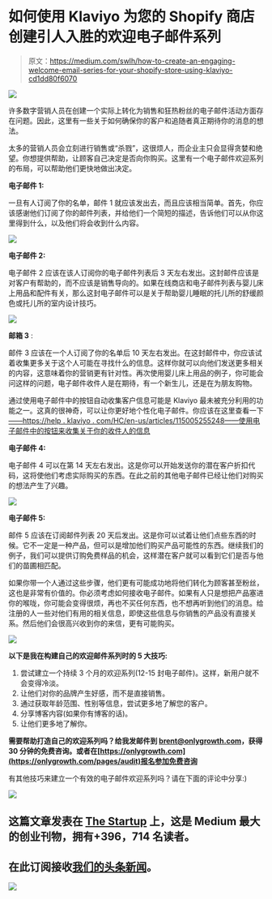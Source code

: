 # 如何使用 Klaviyo 为您的 Shopify 商店创建引人入胜的欢迎电子邮件系列

> 原文：<https://medium.com/swlh/how-to-create-an-engaging-welcome-email-series-for-your-shopify-store-using-klaviyo-cd1dd80f6070>

![](img/281e1c74f748f064979897c38d50ef60.png)

许多数字营销人员在创建一个实际上转化为销售和狂热粉丝的电子邮件活动方面存在问题。因此，这里有一些关于如何确保你的客户和追随者真正期待你的消息的想法。

太多的营销人员会立刻进行销售或“杀戮”，这很烦人，而企业主只会显得贪婪和绝望。你想提供帮助，让顾客自己决定是否向你购买。这里有一个电子邮件欢迎系列的布局，可以帮助他们更快地做出决定。

**电子邮件 1:**

一旦有人订阅了你的名单，邮件 1 就应该发出去，而且应该相当简单。首先，你应该感谢他们订阅了你的邮件列表，并给他们一个简短的描述，告诉他们可以从你这里得到什么，以及他们将会收到什么内容。

![](img/390d91552dd0e76deb8facd0bd0898d5.png)

**电子邮件 2:**

电子邮件 2 应该在该人订阅你的电子邮件列表后 3 天左右发出。这封邮件应该是对客户有帮助的，而不应该是销售导向的。如果在线商店和电子邮件列表与婴儿床上用品和配件有关，那么这封电子邮件可以是关于帮助婴儿睡眠的托儿所的舒缓颜色或托儿所的室内设计技巧。

![](img/67cfac29081fb5596955d2dbf30caa0e.png)

**邮箱 3** :

邮件 3 应该在一个人订阅了你的名单后 10 天左右发出。在这封邮件中，你应该试着收集更多关于这个人可能在寻找什么的信息。这样你就可以向他们发送更多相关的内容，这意味着你的营销更有针对性。再次使用婴儿床上用品的例子，你可能会问这样的问题，电子邮件收件人是在期待，有一个新生儿，还是在为朋友购物。

通过使用电子邮件中的按钮自动收集客户信息可能是 Klaviyo 最未被充分利用的功能之一。这真的很神奇，可以让你更好地个性化电子邮件。你应该在这里查看一下[——https://help . klaviyo . com/HC/en-us/articles/115005255248——使用电子邮件中的按钮来收集关于你的收件人的信息](https://l.facebook.com/l.php?u=https%3A%2F%2Fhelp.klaviyo.com%2Fhc%2Fen-us%2Farticles%2F115005255248-Use-Buttons-in-an-Email-to-Collect-Information-About-Your-Recipients&h=ATMSKqM94-meqIbp6clYgwj83kprxfMGpjkep1aQlUBRxisf5i79XuyGXMlyqUB5TSqv4yX8FJqW8cxzIY54H2KvNOj5LHOhJW4OLRgD1g-L2htPWEzVxvb4NcMDVPMeid1pJ-juN1I)

**电子邮件 4:**

电子邮件 4 可以在第 14 天左右发出。这是你可以开始发送你的潜在客户折扣代码，这将使他们考虑实际购买的东西。在此之前的其他电子邮件已经让他们对购买的想法产生了兴趣。

![](img/365ce7dad81314cf3aa88c56757ead54.png)

**电子邮件 5:**

邮件 5 应该在订阅邮件列表 20 天后发出。这是你可以试着让他们点些东西的时候。它不一定是一种产品，但可以是增加他们购买产品可能性的东西。继续我们的例子，我们可以提供订购免费样品的机会，这样潜在客户就可以看到它们是否与他们的苗圃相匹配。

如果你带一个人通过这些步骤，他们更有可能成功地将他们转化为顾客甚至粉丝，这也是非常有价值的。你必须考虑如何接收电子邮件。如果有人只是想把产品塞进你的喉咙，你可能会变得很烦，再也不买任何东西，也不想再听到他们的消息。给注册的人一些对他们有用的相关信息，即使这些信息与你销售的产品没有直接关系。然后他们会很高兴收到你的来信，更有可能购买。

![](img/56473523b074f1f5152aea38f9ef94d8.png)

**以下是我在构建自己的欢迎邮件系列时的 5 大技巧:**

1.  尝试建立一个持续 3 个月的欢迎系列(12-15 封电子邮件)。这样，新用户就不会变得冷淡。
2.  让他们对你的品牌产生好感，而不是直接销售。
3.  通过获取年龄范围、性别等信息，尝试更多地了解您的客户。
4.  分享博客内容(如果你有博客的话)。
5.  让他们更多地了解你。

**需要帮助打造自己的欢迎系列吗？给我发邮件到 brent@onlygrowth.com，获得 30 分钟的免费咨询。或者在[https://onlygrowth.com](https://onlygrowth.com/pages/audit)报名参加免费咨询**

有其他技巧来建立一个有效的电子邮件欢迎系列吗？请在下面的评论中分享:)

[![](img/308a8d84fb9b2fab43d66c117fcc4bb4.png)](https://medium.com/swlh)

## 这篇文章发表在 [The Startup](https://medium.com/swlh) 上，这是 Medium 最大的创业刊物，拥有+396，714 名读者。

## 在此订阅接收[我们的头条新闻](http://growthsupply.com/the-startup-newsletter/)。

[![](img/b0164736ea17a63403e660de5dedf91a.png)](https://medium.com/swlh)